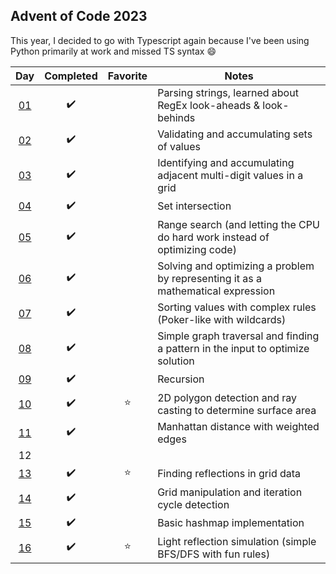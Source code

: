 ## Advent of Code 2023

This year, I decided to go with Typescript again because I've been using Python primarily at work and missed TS syntax :smile:

|         Day         |     Completed      | Favorite | Notes                                                                            |
| :-----------------: | :----------------: | :------: | -------------------------------------------------------------------------------- |
| [01](src/day-01.ts) | :heavy_check_mark: |          | Parsing strings, learned about RegEx look-aheads & look-behinds                  |
| [02](src/day-02.ts) | :heavy_check_mark: |          | Validating and accumulating sets of values                                       |
| [03](src/day-03.ts) | :heavy_check_mark: |          | Identifying and accumulating adjacent multi-digit values in a grid               |
| [04](src/day-04.ts) | :heavy_check_mark: |          | Set intersection                                                                 |
| [05](src/day-05.ts) | :heavy_check_mark: |          | Range search (and letting the CPU do hard work instead of optimizing code)       |
| [06](src/day-06.ts) | :heavy_check_mark: |          | Solving and optimizing a problem by representing it as a mathematical expression |
| [07](src/day-07.ts) | :heavy_check_mark: |          | Sorting values with complex rules (Poker-like with wildcards)                    |
| [08](src/day-08.ts) | :heavy_check_mark: |          | Simple graph traversal and finding a pattern in the input to optimize solution   |
| [09](src/day-09.ts) | :heavy_check_mark: |          | Recursion                                                                        |
| [10](src/day-10.ts) | :heavy_check_mark: |  :star:  | 2D polygon detection and ray casting to determine surface area                   |
| [11](src/day-11.ts) | :heavy_check_mark: |          | Manhattan distance with weighted edges                                           |
|         12          |                    |          |                                                                                  |
| [13](src/day-13.ts) | :heavy_check_mark: |  :star:  | Finding reflections in grid data                                                 |
| [14](src/day-14.ts) | :heavy_check_mark: |          | Grid manipulation and iteration cycle detection                                  |
| [15](src/day-15.ts) | :heavy_check_mark: |          | Basic hashmap implementation                                                     |
| [16](src/day-16.ts) | :heavy_check_mark: |  :star:  | Light reflection simulation (simple BFS/DFS with fun rules)                      |